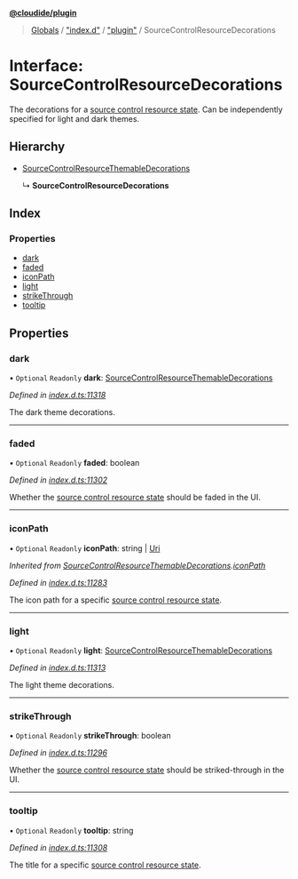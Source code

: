 **[@cloudide/plugin](../README.md)**

> [Globals](../README.md) / ["index.d"](../modules/_index_d_.md) / ["plugin"](../modules/_index_d_._plugin_.md) / SourceControlResourceDecorations

# Interface: SourceControlResourceDecorations

The decorations for a [source control resource state](#SourceControlResourceState).
Can be independently specified for light and dark themes.

## Hierarchy

* [SourceControlResourceThemableDecorations](_index_d_._plugin_.sourcecontrolresourcethemabledecorations.md)

  ↳ **SourceControlResourceDecorations**

## Index

### Properties

* [dark](_index_d_._plugin_.sourcecontrolresourcedecorations.md#dark)
* [faded](_index_d_._plugin_.sourcecontrolresourcedecorations.md#faded)
* [iconPath](_index_d_._plugin_.sourcecontrolresourcedecorations.md#iconpath)
* [light](_index_d_._plugin_.sourcecontrolresourcedecorations.md#light)
* [strikeThrough](_index_d_._plugin_.sourcecontrolresourcedecorations.md#strikethrough)
* [tooltip](_index_d_._plugin_.sourcecontrolresourcedecorations.md#tooltip)

## Properties

### dark

• `Optional` `Readonly` **dark**: [SourceControlResourceThemableDecorations](_index_d_._plugin_.sourcecontrolresourcethemabledecorations.md)

*Defined in [index.d.ts:11318](https://github.com/shuyaqian/cloudide-plugin-api/blob/9d985be/index.d.ts#L11318)*

The dark theme decorations.

___

### faded

• `Optional` `Readonly` **faded**: boolean

*Defined in [index.d.ts:11302](https://github.com/shuyaqian/cloudide-plugin-api/blob/9d985be/index.d.ts#L11302)*

Whether the [source control resource state](#SourceControlResourceState) should
be faded in the UI.

___

### iconPath

• `Optional` `Readonly` **iconPath**: string \| [Uri](../classes/_index_d_._plugin_.uri.md)

*Inherited from [SourceControlResourceThemableDecorations](_index_d_._plugin_.sourcecontrolresourcethemabledecorations.md).[iconPath](_index_d_._plugin_.sourcecontrolresourcethemabledecorations.md#iconpath)*

*Defined in [index.d.ts:11283](https://github.com/shuyaqian/cloudide-plugin-api/blob/9d985be/index.d.ts#L11283)*

The icon path for a specific
[source control resource state](#SourceControlResourceState).

___

### light

• `Optional` `Readonly` **light**: [SourceControlResourceThemableDecorations](_index_d_._plugin_.sourcecontrolresourcethemabledecorations.md)

*Defined in [index.d.ts:11313](https://github.com/shuyaqian/cloudide-plugin-api/blob/9d985be/index.d.ts#L11313)*

The light theme decorations.

___

### strikeThrough

• `Optional` `Readonly` **strikeThrough**: boolean

*Defined in [index.d.ts:11296](https://github.com/shuyaqian/cloudide-plugin-api/blob/9d985be/index.d.ts#L11296)*

Whether the [source control resource state](#SourceControlResourceState) should
be striked-through in the UI.

___

### tooltip

• `Optional` `Readonly` **tooltip**: string

*Defined in [index.d.ts:11308](https://github.com/shuyaqian/cloudide-plugin-api/blob/9d985be/index.d.ts#L11308)*

The title for a specific
[source control resource state](#SourceControlResourceState).
